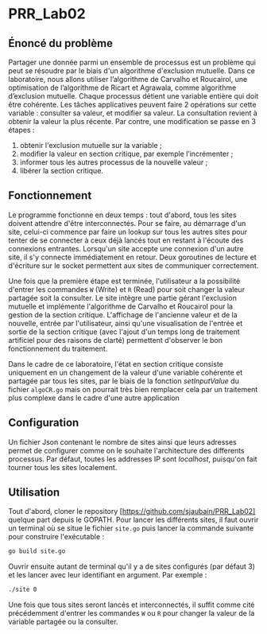 # PRR_Lab02

## Énoncé du problème

Partager une donnée parmi un ensemble de processus est un problème qui peut se résoudre par le biais d'un algorithme d'exclusion mutuelle. Dans ce laboratoire, nous allons utiliser l’algorithme de Carvalho et Roucairol, une optimisation de l’algorithme de Ricart et Agrawala, comme algorithme d’exclusion mutuelle.  Chaque processus détient une variable entière qui doit être cohérente. Les tâches applicatives peuvent faire 2 opérations sur cette variable : consulter sa valeur, et modifier sa valeur. La consultation revient à obtenir la valeur la plus récente. Par contre, une modification se passe en 3 étapes :

1. obtenir l'exclusion mutuelle sur la variable ;
2. modifier la valeur en section critique, par exemple l’incrémenter ;
3. informer tous les autres processus de la nouvelle valeur ;
4. libérer la section critique.

## Fonctionnement

Le programme fonctionne en deux temps : tout d'abord, tous les sites doivent attendre d'être interconnectés. Pour se faire, au démarrage d'un site, celui-ci commence par faire un lookup sur tous les autres sites pour tenter de se connecter à ceux déjà lancés tout en restant à l'écoute des connexions entrantes. Lorsqu'un site accepte une connexion d'un autre site, il s'y connecte immédiatement en retour. Deux goroutines de lecture et d'écriture sur le socket permettent aux sites de communiquer correctement.

Une fois que la première étape est terminée, l'utilisateur a la possibilité d'entrer les commandes `W` (Write) et `R` (Read) pour soit changer la valeur partagée soit la consulter. Le site intègre une partie gérant l'exclusion mutuelle et implémente l'algorithme de Carvalho et Roucairol pour la gestion de la section critique. L'affichage de l'ancienne valeur et de la nouvelle, entrée par l'utilisateur, ainsi qu'une visualisation de l'entrée et sortie de la section critique (avec l'ajout d'un temps long de traitement artificiel pour des raisons de clarté) permettent d'observer le bon fonctionnement du traitement.

Dans le cadre de ce laboratoire, l'état en section critique consiste uniquement en un changement de la valeur d'une variable cohérente et partagée par tous les sites, par le biais de la fonction *setInputValue* du fichier `algoCR.go` mais on pourrait très bien remplacer cela par un traitement plus complexe dans le cadre d'une autre application

## Configuration

Un fichier Json contenant le nombre de sites ainsi que leurs adresses permet de configurer comme on le souhaite l'architecture des differents processus. Par défaut, toutes les addresses IP sont *localhost*, puisqu'on fait tourner tous les sites localement.

## Utilisation

Tout d'abord, cloner le repository [https://github.com/sjaubain/PRR_Lab02] quelque part depuis le GOPATH. Pour lancer les différents sites, il faut ouvrir un terminal où se situe le fichier `site.go` puis lancer la commande suivante pour construire l'exécutable :

```bash
go build site.go
```

Ouvrir ensuite autant de terminal qu'il y a de sites configurés (par défaut 3) et les lancer avec leur identifiant en argument. Par exemple :

```bash
./site 0
```

Une fois que tous sites seront lancés et interconnectés, il suffit comme cité précédemment d'entrer les commandes `W` ou `R` pour changer la valeur de la variable partagée ou la consulter.
